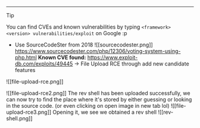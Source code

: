 ***
> [!TIP]  
> You can find CVEs and known vulnerabilities by typing `<framework> <version> vulnerabilities/exploit` on Google :p
- Use SourceCodeSter from 2018
![[sourcecodester.png]]
https://www.sourcecodester.com/php/12306/voting-system-using-php.html
**Known CVE found:** https://www.exploit-db.com/exploits/49445
-> File Upload RCE through add new candidate features

![[file-upload-rce.png]]

![[file-upload-rce2.png]]
The rev shell has been uploaded successfully, we can now try to find the place where it's stored by either guessing or looking in the source code. (or even clicking on open image in new tab lol)
![[file-upload-rce3.png]]
Opening it, we see we obtained a rev shell
![[rev-shell.png]]
